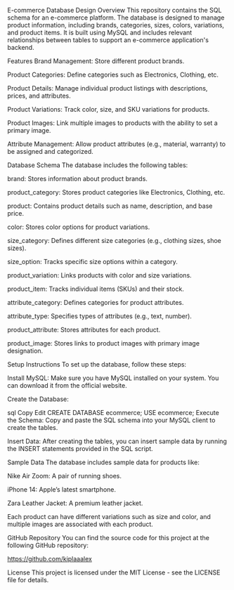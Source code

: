 E-commerce Database Design
Overview
This repository contains the SQL schema for an e-commerce platform. The database is designed to manage product information, including brands, categories, sizes, colors, variations, and product items. It is built using MySQL and includes relevant relationships between tables to support an e-commerce application's backend.

Features
Brand Management: Store different product brands.

Product Categories: Define categories such as Electronics, Clothing, etc.

Product Details: Manage individual product listings with descriptions, prices, and attributes.

Product Variations: Track color, size, and SKU variations for products.

Product Images: Link multiple images to products with the ability to set a primary image.

Attribute Management: Allow product attributes (e.g., material, warranty) to be assigned and categorized.

Database Schema
The database includes the following tables:

brand: Stores information about product brands.

product_category: Stores product categories like Electronics, Clothing, etc.

product: Contains product details such as name, description, and base price.

color: Stores color options for product variations.

size_category: Defines different size categories (e.g., clothing sizes, shoe sizes).

size_option: Tracks specific size options within a category.

product_variation: Links products with color and size variations.

product_item: Tracks individual items (SKUs) and their stock.

attribute_category: Defines categories for product attributes.

attribute_type: Specifies types of attributes (e.g., text, number).

product_attribute: Stores attributes for each product.

product_image: Stores links to product images with primary image designation.

Setup Instructions
To set up the database, follow these steps:

Install MySQL: Make sure you have MySQL installed on your system. You can download it from the official website.

Create the Database:

sql
Copy
Edit
CREATE DATABASE ecommerce;
USE ecommerce;
Execute the Schema: Copy and paste the SQL schema into your MySQL client to create the tables.

Insert Data: After creating the tables, you can insert sample data by running the INSERT statements provided in the SQL script.

Sample Data
The database includes sample data for products like:

Nike Air Zoom: A pair of running shoes.

iPhone 14: Apple’s latest smartphone.

Zara Leather Jacket: A premium leather jacket.

Each product can have different variations such as size and color, and multiple images are associated with each product.

GitHub Repository
You can find the source code for this project at the following GitHub repository:

https://github.com/kiplaaalex

License
This project is licensed under the MIT License - see the LICENSE file for details.
